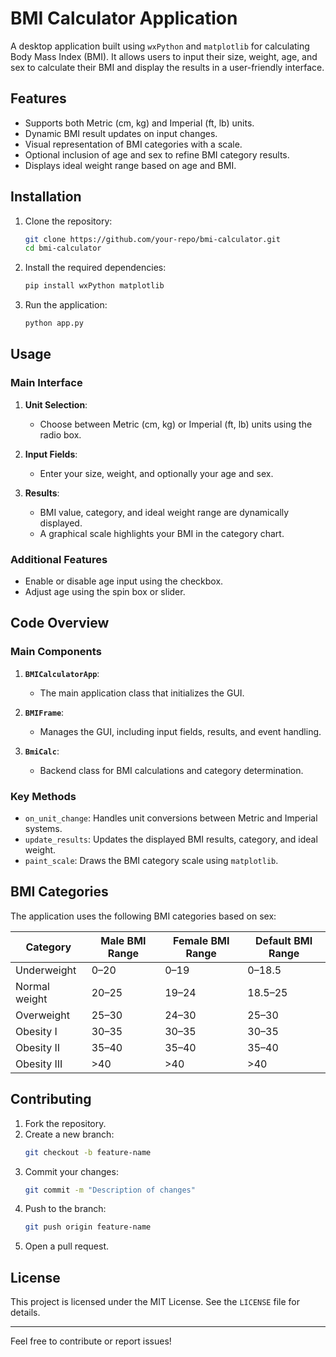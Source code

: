 # BMI Calculator Application

A desktop application built using `wxPython` and `matplotlib` for calculating Body Mass Index (BMI). It allows users to input their size, weight, age, and sex to calculate their BMI and display the results in a user-friendly interface.

## Features

- Supports both Metric (cm, kg) and Imperial (ft, lb) units.
- Dynamic BMI result updates on input changes.
- Visual representation of BMI categories with a scale.
- Optional inclusion of age and sex to refine BMI category results.
- Displays ideal weight range based on age and BMI.

## Installation

1. Clone the repository:
    ```bash
    git clone https://github.com/your-repo/bmi-calculator.git
    cd bmi-calculator
    ```

2. Install the required dependencies:
    ```bash
    pip install wxPython matplotlib
    ```

3. Run the application:
    ```bash
    python app.py
    ```

## Usage

### Main Interface

1. **Unit Selection**:
   - Choose between Metric (cm, kg) or Imperial (ft, lb) units using the radio box.

2. **Input Fields**:
   - Enter your size, weight, and optionally your age and sex.

3. **Results**:
   - BMI value, category, and ideal weight range are dynamically displayed.
   - A graphical scale highlights your BMI in the category chart.

### Additional Features

- Enable or disable age input using the checkbox.
- Adjust age using the spin box or slider.

## Code Overview

### Main Components

1. **`BMICalculatorApp`**:
   - The main application class that initializes the GUI.

2. **`BMIFrame`**:
   - Manages the GUI, including input fields, results, and event handling.

3. **`BmiCalc`**:
   - Backend class for BMI calculations and category determination.

### Key Methods

- `on_unit_change`: Handles unit conversions between Metric and Imperial systems.
- `update_results`: Updates the displayed BMI results, category, and ideal weight.
- `paint_scale`: Draws the BMI category scale using `matplotlib`.

## BMI Categories

The application uses the following BMI categories based on sex:

| Category              | Male BMI Range | Female BMI Range | Default BMI Range |
|-----------------------|----------------|------------------|-------------------|
| Underweight           | 0–20          | 0–19            | 0–18.5           |
| Normal weight         | 20–25         | 19–24           | 18.5–25          |
| Overweight            | 25–30         | 24–30           | 25–30            |
| Obesity I             | 30–35         | 30–35           | 30–35            |
| Obesity II            | 35–40         | 35–40           | 35–40            |
| Obesity III           | >40           | >40             | >40              |

## Contributing

1. Fork the repository.
2. Create a new branch:
    ```bash
    git checkout -b feature-name
    ```
3. Commit your changes:
    ```bash
    git commit -m "Description of changes"
    ```
4. Push to the branch:
    ```bash
    git push origin feature-name
    ```
5. Open a pull request.

## License

This project is licensed under the MIT License. See the `LICENSE` file for details.

---

Feel free to contribute or report issues!
